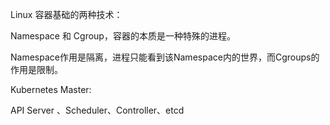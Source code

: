 Linux 容器基础的两种技术：

Namespace 和 Cgroup，容器的本质是一种特殊的进程。

Namespace作用是隔离，进程只能看到该Namespace内的世界，而Cgroups的作用是限制。

Kubernetes Master:

API Server 、Scheduler、Controller、etcd